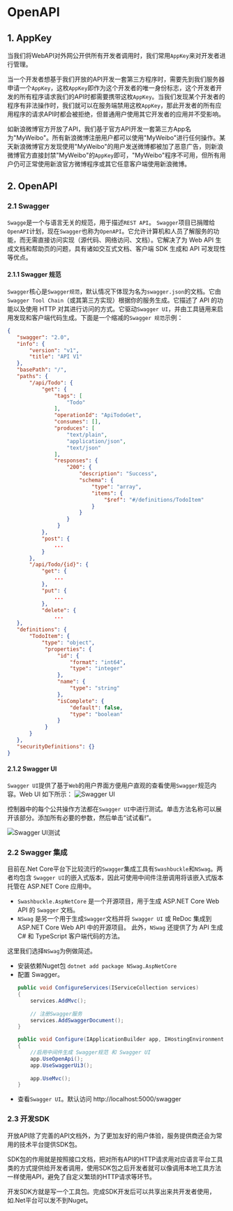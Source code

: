 # OpenAPI

## 1. AppKey
当我们将WebAPI对外网公开供所有开发者调用时，我们常用`AppKey`来对开发者进行管理。

当一个开发者想基于我们开放的API开发一套第三方程序时，需要先到我们服务器申请一个`AppKey`，这枚`AppKey`即作为这个开发者的唯一身份标志，这个开发者开发的所有程序请求我们的API时都需要携带这枚`AppKey`。当我们发现某个开发者的程序有非法操作时，我们就可以在服务端禁用这枚`AppKey`，那此开发者的所有应用程序的请求API时都会被拒绝，但普通用户使用其它开发者的应用并不受影响。

如新浪微博官方开放了API，我们基于官方API开发一套第三方App名为"MyWeibo"。所有新浪微博注册用户都可以使用"MyWeibo"进行任何操作。某天新浪微博官方发现使用"MyWeibo"的用户发送微博都被加了恶意广告，则新浪微博官方直接封禁"MyWeibo"的`AppKey`即可，"MyWeibo"程序不可用，但所有用户仍可正常使用新浪官方微博程序或其它任意客户端使用新浪微博。

## 2. OpenAPI
### 2.1 Swagger
`Swagge`是一个与语言无关的规范，用于描述`REST API`。 `Swagger`项目已捐赠给`OpenAPI`计划，现在`Swagger`也称为`OpenAPI`。它允许计算机和人员了解服务的功能，而无需直接访问实现（源代码、网络访问、文档）。它解决了为 Web API 生成文档和帮助页的问题，具有诸如交互式文档、客户端 SDK 生成和 API 可发现性等优点。

#### 2.1.1 Swagger 规范
`Swagger`核心是`Swagger规范`，默认情况下体现为名为`swagger.json`的文档。它由`Swagger Tool Chain`（或其第三方实现）根据你的服务生成。它描述了 API 的功能以及使用 HTTP 对其进行访问的方式。它驱动`Swagger UI`，并由工具链用来启用发现和客户端代码生成。下面是一个缩减的`Swagger 规范`示例：

```json
{
   "swagger": "2.0",
   "info": {
       "version": "v1",
       "title": "API V1"
   },
   "basePath": "/",
   "paths": {
       "/api/Todo": {
           "get": {
               "tags": [
                   "Todo"
               ],
               "operationId": "ApiTodoGet",
               "consumes": [],
               "produces": [
                   "text/plain",
                   "application/json",
                   "text/json"
               ],
               "responses": {
                   "200": {
                       "description": "Success",
                       "schema": {
                           "type": "array",
                           "items": {
                               "$ref": "#/definitions/TodoItem"
                           }
                       }
                   }
                }
           },
           "post": {
               ...
           }
       },
       "/api/Todo/{id}": {
           "get": {
               ...
           },
           "put": {
               ...
           },
           "delete": {
               ...
   },
   "definitions": {
       "TodoItem": {
           "type": "object",
            "properties": {
                "id": {
                    "format": "int64",
                    "type": "integer"
                },
                "name": {
                    "type": "string"
                },
                "isComplete": {
                    "default": false,
                    "type": "boolean"
                }
            }
       }
   },
   "securityDefinitions": {}
}
```
#### 2.1.2 Swagger UI
`Swagger UI`提供了基于`Web`的用户界面方便用户直观的查看使用`Swagger`规范内容。Web UI 如下所示：
![Swagger UI](https://i.loli.net/2020/02/26/HXB2ARYdclVfMnr.png)

控制器中的每个公共操作方法都在`Swagger UI`中进行测试。单击方法名称可以展开该部分。添加所有必要的参数，然后单击“试试看!”。

![Swagger UI测试](https://i.loli.net/2020/02/26/qurDnSIFZ74mGe5.png)

### 2.2 Swagger 集成
目前在.Net Core平台下比较流行的`Swagger`集成工具有`Swashbuckle`和`NSwag`。两者均包含 `Swagger UI`的嵌入式版本，因此可使用中间件注册调用将该嵌入式版本托管在 ASP.NET Core 应用中。

* `Swashbuckle.AspNetCore` 是一个开源项目，用于生成 ASP.NET Core Web API 的 `Swagger` 文档。
* `NSwag` 是另一个用于生成`Swagger`文档并将 `Swagger UI` 或 ReDoc 集成到 ASP.NET Core Web API 中的开源项目。 此外，`NSwag` 还提供了为 API 生成 C# 和 TypeScript 客户端代码的方法。

这里我们选择`NSwag`为例做简述。
* 安装依赖Nuget包 `dotnet add package NSwag.AspNetCore`
* 配置 Swagger。
    ```csharp
    public void ConfigureServices(IServiceCollection services)
    {
        services.AddMvc();
        
        // 注册Swagger服务
        services.AddSwaggerDocument();
    }

    public void Configure(IApplicationBuilder app, IHostingEnvironment env)
    {
        //启用中间件生成 Swagger规范 和 Swagger UI 
        app.UseOpenApi();
        app.UseSwaggerUi3();
        
        app.UseMvc();
    }
    ```
* 查看`Swagger UI`。默认访问 http://localhost:5000/swagger


### 2.3 开发SDK
开放API除了完善的API文档外，为了更加友好的用户体验，服务提供商还会为常用的技术平台提供SDK包。

SDK包的作用就是按照接口文档，把对所有API的HTTP请求用对应语言平台工具类的方式提供给开发者调用，使用SDK包之后开发者就可以像调用本地工具方法一样使用API，避免了自定义繁琐的HTTP请求等环节。

开发SDK方就是写一个工具包。完成SDK开发后可以共享出来共开发者使用，如.Net平台可以发不到Nuget。